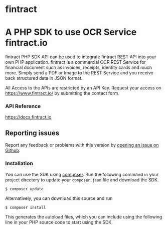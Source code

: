# fintract

A PHP SDK to use OCR Service fintract.io
==============================================

fintract PHP SDK API can be used to integrate fintract REST API into your own PHP application.
fintract is a commercial OCR REST Service for financial document such as invoices, receipts, identity cards and much more. Simply send a PDF or Image to the REST Service and you receive back structured data in JSON format.

All Access to the APIs are restricted by an API Key. Request your access on https://www.fintract.io/ by submitting the contact form.

### API Reference

https://docs.fintract.io

## Reporting issues
Report any feedback or problems with this version by [opening an issue on Github](http://github.com/fintract/fintract-api-php/issues).

### Installation

You can use the SDK using [composer](https://getcomposer.org/). Run the following command in your project directory to update your `composer.json` file and download the SDK.

    $ composer update

Alternatively, you can download this source and run

	$ composer install
	
This generates the autoload files, which you can include using the following line in your PHP source code to start using the SDK.